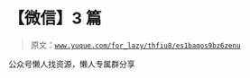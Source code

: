 # 【微信】3 篇

> 原文：[`www.yuque.com/for_lazy/thfiu8/es1baqos9bz6zenu`](https://www.yuque.com/for_lazy/thfiu8/es1baqos9bz6zenu)

<ne-p id="uc453f971" data-lake-id="uc453f971"><ne-text id="ue9d788db">公众号懒人找资源，懒人专属群分享</ne-text></ne-p>